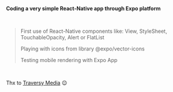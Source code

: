 **Coding a very simple React-Native app through Expo platform**

<br/>

> First use of React-Native components like: View, StyleSheet, TouchableOpacity, Alert or FlatList
>
> Playing with icons from library @expo/vector-icons
>
> Testing mobile rendering with Expo App

<br/>

Thx to [Traversy Media](https://www.youtube.com/watch?v=Hf4MJH0jDb4) 😉
